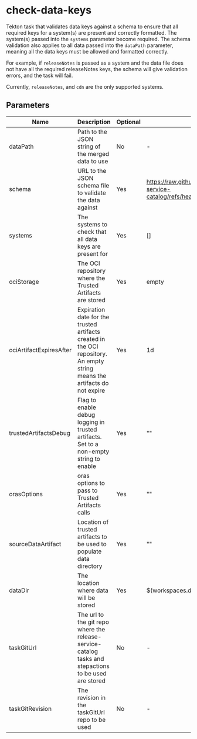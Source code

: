 # check-data-keys

Tekton task that validates data keys against a schema to ensure that all required keys for a system(s) are present
and correctly formatted. The system(s) passed into the `systems` parameter become required.
The schema validation also applies to all data passed into the `dataPath` parameter,
meaning all the data keys must be allowed and formatted correctly.

For example, if `releaseNotes` is passed as a system and the data file does not have all the required
releaseNotes keys, the schema will give validation errors, and the task will fail.

Currently, `releaseNotes`, and `cdn` are the only supported systems.

## Parameters

| Name                    | Description                                                                                                                | Optional | Default value                                                                                                    |
|-------------------------|----------------------------------------------------------------------------------------------------------------------------|----------|------------------------------------------------------------------------------------------------------------------|
| dataPath                | Path to the JSON string of the merged data to use                                                                          | No       | -                                                                                                                |
| schema                  | URL to the JSON schema file to validate the data against                                                                   | Yes      | https://raw.githubusercontent.com/konflux-ci/release-service-catalog/refs/heads/development/schema/dataKeys.json |
| systems                 | The systems to check that all data keys are present for                                                                    | Yes      | []                                                                                                               |
| ociStorage              | The OCI repository where the Trusted Artifacts are stored                                                                  | Yes      | empty                                                                                                            |
| ociArtifactExpiresAfter | Expiration date for the trusted artifacts created in the OCI repository. An empty string means the artifacts do not expire | Yes      | 1d                                                                                                               |
| trustedArtifactsDebug   | Flag to enable debug logging in trusted artifacts. Set to a non-empty string to enable                                     | Yes      | ""                                                                                                               |
| orasOptions             | oras options to pass to Trusted Artifacts calls                                                                            | Yes      | ""                                                                                                               |
| sourceDataArtifact      | Location of trusted artifacts to be used to populate data directory                                                        | Yes      | ""                                                                                                               |
| dataDir                 | The location where data will be stored                                                                                     | Yes      | $(workspaces.data.path)                                                                                          |
| taskGitUrl              | The url to the git repo where the release-service-catalog tasks and stepactions to be used are stored                      | No       | -                                                                                                                |
| taskGitRevision         | The revision in the taskGitUrl repo to be used                                                                             | No       | -                                                                                                                |
